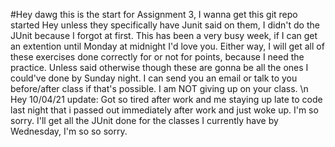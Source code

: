 #Hey dawg this is the start for Assignment 3, I wanna get this git repo started
Hey unless they specifically have Junit said on them, I didn't do the JUnit because I forgot at first. This has been a very busy week, if I can get an extention until Monday at midnight I'd love you. Either way, I will get all of these exercises done correctly for or not for points, because I need the practice. Unless said otherwise though these are gonna be all the ones I could've done by Sunday night. I can send you an email or talk to you before/after class if that's possible. I am NOT giving up on your class.
                   \n Hey 10/04/21 update: Got so tired after work and me staying up late to code last night that i passed out immediately after work and just woke up. I'm so sorry. I'll get all the JUnit done for the classes I currently have by Wednesday, I'm so so sorry.
